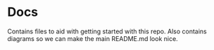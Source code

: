 # Docs

Contains files to aid with getting started with this repo. Also contains diagrams so we can make the main README.md 
look nice.

